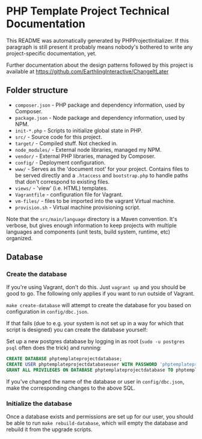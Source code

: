 # PHP Template Project Technical Documentation

This README was automatically generated by PHPProjectInitializer.
If this paragraph is still present it probably means nobody's
bothered to write any project-specific documentation, yet.

Further documentation about the design patterns followed by
this project is available at https://github.com/EarthlingInteractive/ChangeItLater

## Folder structure

- ```composer.json``` - PHP package and dependency information, used by Composer.
- ```package.json``` - Node package and dependency information, used by NPM.
- ```init-*.php``` - Scripts to initialize global state in PHP.
- ```src/``` - Source code for this project.
- ```target/``` - Compiled stuff.  Not checked in.
- ```node_modules/``` - External node libraries, managed my NPM.
- ```vendor/``` - External PHP libraries, managed by Composer.
- ```config/``` - Deployment configuration.
- ```www/``` - Serves as the 'document root' for your project.
  Contains files to be served directly and a ```.htaccess``` and ```bootstrap.php```
  to handle paths that don't correspond to existing files.
- ```views/``` - 'view' (i.e. HTML) templates.
- ```Vagrantfile``` - configuration file for Vagrant.
- ```vm-files/``` - files to be imported into the vagrant Virtual machine.
- ```provision.sh``` - Virtual machine provisioning script.

Note that the ```src/main/language``` directory is a Maven
convention.  It's verbose, but gives enough information to keep
projects with multiple languages and components (unit tests, build
system, runtime, etc) organized.


## Database
### Create the database

If you're using Vagrant, don't do this.  Just ```vagrant up``` and you
should be good to go.  The following only applies if you want to run
outside of Vagrant.


```make create-database``` will attempt to create the database for you
based on configuration in ```config/dbc.json```.

If that fails (due to e.g. your system is not set up in a way for
which that script is designed) you can create the database yourself:

Set up a new postgres database by logging in as root
(```sudo -u postgres psql``` often does the trick)
and running:

```sql
CREATE DATABASE phptemplateprojectdatabase;
CREATE USER phptemplateprojectdatabaseuser WITH PASSWORD 'phptemplateprojectdatabasepassword';
GRANT ALL PRIVILEGES ON DATABASE phptemplateprojectdatabase TO phptemplateprojectdatabaseuser;
```

If you've changed the name of the database or user in
```config/dbc.json```, make the corresponding changes to the above
SQL.

### Initialize the database

Once a database exists and permissions are set up for our user, you
should be able to run ```make rebuild-database```, which will empty
the database and rebuild it from the upgrade scripts.
